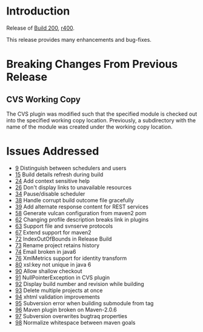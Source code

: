 # Introduction #

Release of [Build 200](http://vulcan-project.org/live/viewProjectStatus.do?transform=xhtml&projectName=vulcan&buildNumber=200), [r400](https://code.google.com/p/vulcan/source/detail?r=400).

This release provides many enhancements and bug-fixes.

# Breaking Changes From Previous Release #

## CVS Working Copy ##

The CVS plugin was modified such that the specified module is checked out into the specified working copy location.  Previously, a subdirectory with the name of the module was created under the working copy location.


# Issues Addressed #

  * [9](http://code.google.com/p/vulcan/issues/detail?id=9) Distinguish between schedulers and users
  * [15](http://code.google.com/p/vulcan/issues/detail?id=15) Build details refresh during build
  * [24](http://code.google.com/p/vulcan/issues/detail?id=24) Add context sensitive help
  * [26](http://code.google.com/p/vulcan/issues/detail?id=26) Don't display links to unavailable resources
  * [34](http://code.google.com/p/vulcan/issues/detail?id=34) Pause/disable scheduler
  * [38](http://code.google.com/p/vulcan/issues/detail?id=38) Handle corrupt build outcome file gracefully
  * [39](http://code.google.com/p/vulcan/issues/detail?id=39) Add alternate response content for REST services
  * [58](http://code.google.com/p/vulcan/issues/detail?id=58) Generate vulcan configuration from maven2 pom
  * [62](http://code.google.com/p/vulcan/issues/detail?id=62) Changing profile description breaks link in plugins
  * [63](http://code.google.com/p/vulcan/issues/detail?id=63) Support file and svnserve protocols
  * [67](http://code.google.com/p/vulcan/issues/detail?id=67) Extend support for maven2
  * [72](http://code.google.com/p/vulcan/issues/detail?id=72) IndexOutOfBounds in Release Build
  * [73](http://code.google.com/p/vulcan/issues/detail?id=73) Rename project retains history
  * [74](http://code.google.com/p/vulcan/issues/detail?id=74) Email broken in java6
  * [76](http://code.google.com/p/vulcan/issues/detail?id=76) XmlMetrics support for identity transform
  * [80](http://code.google.com/p/vulcan/issues/detail?id=80) xsl:key not unique in java 6
  * [90](http://code.google.com/p/vulcan/issues/detail?id=90) Allow shallow checkout
  * [91](http://code.google.com/p/vulcan/issues/detail?id=91) NullPointerException in CVS plugin
  * [92](http://code.google.com/p/vulcan/issues/detail?id=92) Display build number and revision while building
  * [93](http://code.google.com/p/vulcan/issues/detail?id=93) Delete multiple projects at once
  * [94](http://code.google.com/p/vulcan/issues/detail?id=94) xhtml validation improvements
  * [95](http://code.google.com/p/vulcan/issues/detail?id=95) Subversion error when building submodule from tag
  * [96](http://code.google.com/p/vulcan/issues/detail?id=96) Maven plugin broken on Maven-2.0.6
  * [97](http://code.google.com/p/vulcan/issues/detail?id=97) Subversion overwrites bugtraq properties
  * [98](http://code.google.com/p/vulcan/issues/detail?id=98) Normalize whitespace between maven goals




